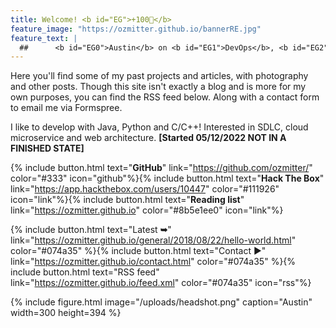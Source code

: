 ```yaml
---
title: Welcome! <b id="EG">+100🐣</b>
feature_image: "https://ozmitter.github.io/bannerRE.jpg"
feature_text: |
  ##      <b id="EG0">Austin</b> on <b id="EG1">DevOps</b>, <b id="EG2">Programming</b>, <b id="EG3">IT</b>.
---
```


<style>
#EG0, #EG1, #EG2, #EG3 {
  transition: color 6s ease;
} 

#EG {
  color: gold;
  transition: opacity 0.2s ease;
  -webkit-text-stroke: 2px black;
  opacity: 0;
}
</style>

Here you'll find some of my past projects and articles, with photography and other posts.
Though this site isn't exactly a blog and is more for my own purposes, you can find the RSS
feed below. Along with a contact form to email me via Formspree.

I like to develop with Java, Python and C/C++! Interested in SDLC, cloud microservice and web architecture. <b>[Started 05/12/2022 NOT IN A FINISHED STATE]</b>

{% include button.html text="<b id='btnGH'>GitHub</b>" link="https://github.com/ozmitter/" color="#333" icon="github"%}{% include button.html text="<b id='btnHTB'>Hack The Box</b>" link="https://app.hackthebox.com/users/10447" color="#111926" icon="link"%}{% include button.html text="<b id='btnRL'>Reading list</b>" link="https://ozmitter.github.io" color="#8b5e1ee0" icon="link"%}

{% include button.html text="Latest <b>➥</b>" link="https://ozmitter.github.io/general/2018/08/22/hello-world.html" color="#074a35" %}{% include button.html text="Contact ▶" link="https://ozmitter.github.io/contact.html" color="#074a35" %}{% include button.html text="RSS feed" link="https://ozmitter.github.io/feed.xml" color="#074a35" icon="rss"%}

{% include figure.html image="/uploads/headshot.png" caption="Austin" width=300 height=394 %}

<script src="https://cdn.jsdelivr.net/particles.js/2.0.0/particles.min.js"></script>
<script src="https://ozmitter.github.io/assets/scripts/test.js"></script>
